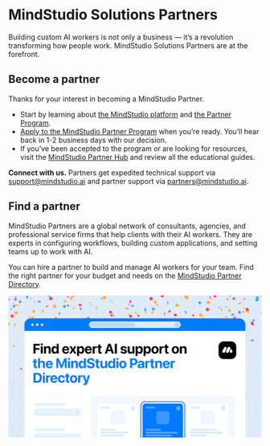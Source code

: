 # MindStudio Solutions Partners

Building custom AI workers is not only a business — it’s a revolution transforming how people work. MindStudio Solutions Partners are at the forefront.

## Become a partner

Thanks for your interest in becoming a MindStudio Partner.

* Start by learning about [the MindStudio platform](../get-started/quickstart-guide.md) and [the Partner Program](http://mindstudio.ai/partners).
* [Apply to the MindStudio Partner Program](http://mindstudio.ai/partners/apply) when you’re ready. You’ll hear back in 1-2 business days with our decision.
* If you’ve been accepted to the program or are looking for resources, visit the [MindStudio Partner Hub](https://partners.mindstudio.ai/) and review all the educational guides.

**Connect with us.** Partners get expedited technical support via [support@mindstudio.ai](mailto:support@mindstudio.ai) and partner support via [partners@mindstudio.ai](mailto:partners@mindstudio.ai).

## Find a partner

MindStudio Partners are a global network of consultants, agencies, and professional service firms that help clients with their AI workers. They are experts in configuring workflows, building custom applications, and setting teams up to work with AI.

You can hire a partner to build and manage AI workers for your team. Find the right partner for your budget and needs on the [MindStudio Partner Directory](https://www.notion.so/MindStudio-Solutions-Partners-152b0c63a7ff802fa73efea50ab9dabe?pvs=21).

![1600x900-horizontal-X (2).png](<../.gitbook/assets/1600x900-horizontal-X (2).png>)
